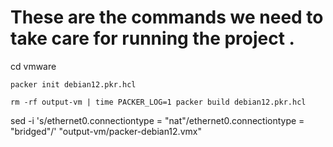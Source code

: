 # These are the commands we need to take care for running the project . 
cd vmware 
```
packer init debian12.pkr.hcl

rm -rf output-vm | time PACKER_LOG=1 packer build debian12.pkr.hcl
```

sed -i 's/ethernet0.connectiontype = "nat"/ethernet0.connectiontype = "bridged"/' "output-vm/packer-debian12.vmx"